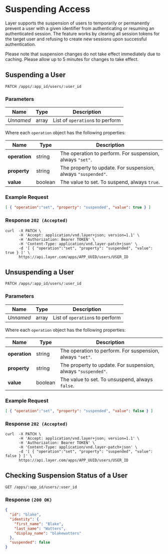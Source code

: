 # Suspending Access

Layer supports the suspension of users to temporarily or permanently prevent a user with a given
identifier from authenticating or resuming an authenticated session. The feature works by clearing
all session tokens for the target user and refusing to create new sessions upon successful authentication.

Please note that suspension changes do not take effect immediately due to caching. Please allow up to 5 minutes for changes to take effect.

## Suspending a User

```request
PATCH /apps/:app_id/users/:user_id
```

### Parameters

| Name       |  Type | Description  |
|------------|-------|--------------|
| _Unnamed_  | array | List of `operation`s to perform |

Where each `operation` object has the following properties:

| Name       |  Type | Description  |
|------------|-------|--------------|
| **operation** | string | The operation to perform. For suspension, always `"set"`. |
| **property** | string | The property to update. For suspension, always `"suspended"`. |
| **value** | boolean | The value to set. To suspend, always `true`. |

### Example Request

```json
[ { "operation":"set", "property": "suspended", "value": true } ]
```

### Response `202 (Accepted)`

```console
curl  -X PATCH \
      -H 'Accept: application/vnd.layer+json; version=1.1' \
      -H 'Authorization: Bearer TOKEN' \
      -H 'Content-Type: application/vnd.layer-patch+json' \
      -d '[ { "operation":"set", "property": "suspended", "value": true } ]' \
      https://api.layer.com/apps/APP_UUID/users/USER_ID
```

## Unsuspending a User

```request
PATCH /apps/:app_id/users/:user_id
```

### Parameters

| Name       |  Type | Description  |
|------------|-------|--------------|
| _Unnamed_  | array | List of `operation`s to perform |

Where each `operation` object has the following properties:

| Name       |  Type | Description  |
|------------|-------|--------------|
| **operation** | string | The operation to perform. For suspension, always `"set"`. |
| **property** | string | The property to update. For suspension, always `"suspended"`. |
| **value** | boolean | The value to set. To unsuspend, always `false`. |

### Example Request

```json
[ { "operation":"set", "property": "suspended", "value": false } ]
```

### Response `202 (Accepted)`

```console
curl  -X PATCH \
      -H 'Accept: application/vnd.layer+json; version=1.1' \
      -H 'Authorization: Bearer TOKEN' \
      -H 'Content-Type: application/vnd.layer-patch+json' \
      -d '[ { "operation":"set", "property": "suspended", "value": false } ]' \
      https://api.layer.com/apps/APP_UUID/users/USER_ID
```

## Checking Suspension Status of a User

```request
GET /apps/:app_id/users/:user_id
```

### Response `(200 OK)`

```json
{
  "id": "blake",
  "identity": {
    "first_name": "Blake",
    "last_name": "Watters",
    "display_name": "blakewatters"
  },
  "suspended": false
}
```
